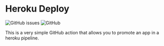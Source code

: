 # Heroku Deploy

![GitHub issues](https://img.shields.io/github/issues/tiltshift/heroku-promote-app.svg)
![GitHub](https://img.shields.io/github/license/tiltshift/heroku-promote-app.svg)

This is a very simple GitHub action that allows you to promote an app in a heroku pipeline.
